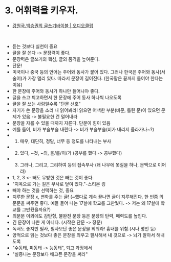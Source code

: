 **3. 어휘력을 키우자.**
===

- [강원국.백승권의 글쓰기바이블 | 오디오클립](https://audioclip.naver.com/channels/470)
<br/>

- 듣는 것보다 실천이 중요
- 글을 잘 쓴다 -> 문장력이 좋다.
- 문장력은 글쓰기의 핵심, 글의 품격을 높여준다.
- 단문!
- 미국이나 중국 등의 언어는 주어와 동사가 붙어 있다. 그러나 한국은 주어와 동사(서술어)가 가장 멀리 있다. 따라서 문장이 길어진다. (한국말은 끝까지 들어야 한다는 이유)
- 한 문장에 주어와 동사가 하나만 들어나야 좋다.
- 글을 쓰고 퇴고하면서 한 문장에 주어 동사 하나씩 나오도록
- 글을 잘 쓰는 사람일수록 "단문 선호"
- 자기가 쓴 문장을 소리 내 읽어봐라! 읽으면 어색한 부분(비문, 틀린 문)이 있으면 문제가 있음 -> 불필요한 건 덜어내라
- 문장을 자를 수 있을 때까지 자른다. 단문이 힘이 있음
- 예를 들어, 비가 부슬부슬 내린다 -> 비가 부슬부슬(비가 내리지 올라가나~?)
- 1. 매우, 대단히, 정말, 너무 등 정도를 나타내는 부사
- 2. 있다, ~것, ~의, 을/를/이/가 (공부를 했다 -> 공부했다)
- 3. 그러나, 그리고, 그리하여 등의 접속부사 (왜 나무에 못질을 하나, 문맥으로 이어라)
- 1, 2, 3 <- 빼도 무방한 것은 빼는 것이 좋다.
- "지옥으로 가는 길은 부사로 덮여 있다."-스티븐 킹
- 빼야 하는 것을 선택하는 것, 중요
- 지루한 문장 x, 변화를 주는 글! (~했다로 계속 끝나면 글이 지루해진다. 한 번쯤 의문문을 써주면 좋다. 예들 들어 나는 17살에 학교를 그만뒀다. -> 저는 왜 17살에 학교를 그만뒀을까요?)
- 의문문 이외에도 감탄형, 불완전 문장 등은 문장의 탄력, 매력도를 높인다.
- 긴 문장이 나쁜 게 아니다. (시작은 단문 -> 장문)
- 독서도 좋지만 필사, 필사보단 좋은 문장을 외워라! 흉내를 위함.(시나 명언 등)
- 양적으로 읽는 것보다 좋은 문장을 외우고 필사해서 내 것으로 -> 뇌가 알아서 해내도록
- "수동태, 피동태 -> 능동태", 퇴고 과정에서
- "실증나는 문장보다 배고픈 문장을 써라"
